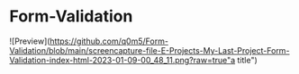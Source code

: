 # Form-Validation
![Preview](https://github.com/q0m5/Form-Validation/blob/main/screencapture-file-E-Projects-My-Last-Project-Form-Validation-index-html-2023-01-09-00_48_11.png?raw=true"a title")
